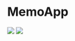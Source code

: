 # MemoApp

<img src="https://user-images.githubusercontent.com/69679578/136685498-46a9d138-b2a2-4004-8d4a-eb9334bda33b.png">
<img src="Simulator Screen Shot - iPhone 11 - 2021-10-10 at 15.30.40.png">
